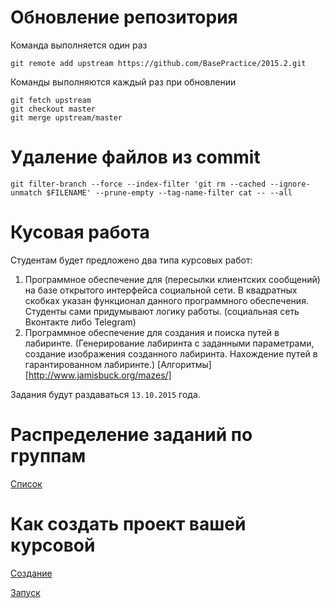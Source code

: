 Обновление репозитория
======================
Команда выполняется один раз

```
git remote add upstream https://github.com/BasePractice/2015.2.git
```

Команды выполняются каждый раз при обновлении
```
git fetch upstream
git checkout master
git merge upstream/master
```

Удаление  файлов из commit
==============
```
git filter-branch --force --index-filter 'git rm --cached --ignore-unmatch $FILENAME' --prune-empty --tag-name-filter cat -- --all
```

Кусовая работа
==============

Студентам будет предложено два типа курсовых работ:

1.  Программное обеспечение для (пересылки клиентских сообщений) на базе открытого интерфейса социальной сети.
    В квадратных скобках указан функционал данного программного обеспечения. Студенты сами придумывают логику работы. (социальная сеть Вконтакте либо Telegram)
2.  Программное обеспечение для создания и поиска путей в лабиринте. (Генерирование лабиринта с заданными параметрами, создание изображения созданного лабиринта.
    Нахождение путей в гарантированном лабиринте.) [Алгоритмы][http://www.jamisbuck.org/mazes/]

Задания будут раздаваться ```13.10.2015``` года.


Распределение заданий по группам
=================================
[Список](.cources.csv)

Как создать проект вашей курсовой
=================================
[Создание](https://yadi.sk/d/d33U0tWujpScJ)

[Запуск](https://yadi.sk/i/BNaBm1CAjpSeW)
